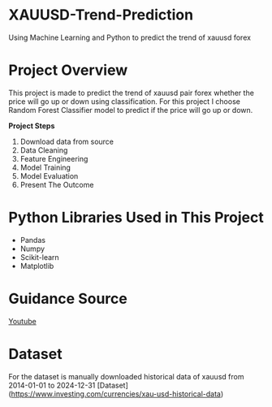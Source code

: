 # XAUUSD-Trend-Prediction
Using Machine Learning and Python to predict the trend of xauusd forex

# Project Overview
This project is made to predict the trend of xauusd pair forex whether the price will go up or down using classification. For this project I choose Random Forest Classifier model to predict if the price will go up or down.

**Project Steps**
1. Download data from source
2. Data Cleaning
3. Feature Engineering
4. Model Training
5. Model Evaluation
6. Present The Outcome

# Python Libraries Used in This Project
- Pandas
- Numpy
- Scikit-learn
- Matplotlib

# Guidance Source
[Youtube](https://www.youtube.com/watch?v=1O_BenficgE&t=371s)

# Dataset
For the dataset is manually downloaded historical data of xauusd from 2014-01-01 to 2024-12-31
[Dataset] (https://www.investing.com/currencies/xau-usd-historical-data)
